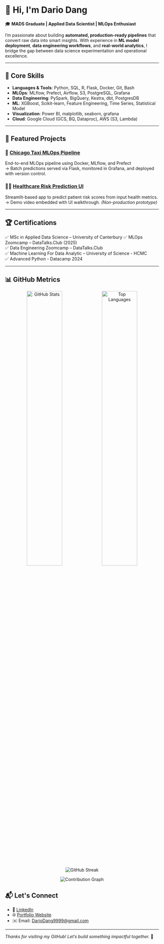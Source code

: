 # 👋 Hi, I'm Dario Dang

🎓 **MADS Graduate | Applied Data Scientist | MLOps Enthusiast**

I’m passionate about building **automated, production-ready pipelines** that convert raw data into smart insights. With experience in **ML model deployment**, **data engineering workflows**, and **real-world analytics**, I bridge the gap between data science experimentation and operational excellence.

---

## 🔧 Core Skills

- **Languages & Tools**: Python, SQL, R, Flask, Docker, Git, Bash  
- **MLOps**: MLflow, Prefect, Airflow, S3, PostgreSQL, Grafana  
- **Data Engineering**: PySpark, BigQuery, Kestra, dbt, PostgresDB  
- **ML**: XGBoost, Scikit-learn, Feature Engineering, Time Series, Statistical Model  
- **Visualization**: Power BI, matplotlib, seaborn, grafana  
- **Cloud**: Google Cloud (GCS, BQ, Dataproc), AWS (S3, Lambda)

---

## 📌 Featured Projects

### 🚖 [Chicago Taxi MLOps Pipeline](https://dariodang.github.io/projects/taxi_ride.html)
End-to-end MLOps pipeline using Docker, MLflow, and Prefect  
→ Batch predictions served via Flask, monitored in Grafana, and deployed with version control.

### 🧑‍⚕️ [Healthcare Risk Prediction UI](http://localhost:8000/projects/healthcare_gui.html)
Streamlit-based app to predict patient risk scores from input health metrics.  
→ Demo video embedded with UI walkthrough. *(Non-production prototype)*


---

## 🏆 Certifications

✅ MSc in Applied Data Science – University of Canterbury 
✅ MLOps Zoomcamp – DataTalks.Club (2025)  
✅ Data Engineering Zoomcamp – DataTalks.Club  
✅ Machine Learning For Data Analytic – University of Science - HCMC  
✅ Advanced Python -  Datacamp 2024  

---

## 📊 GitHub Metrics

<p align="center">
  <img src="https://github-readme-stats.vercel.app/api?username=DarioDang&show_icons=true&theme=default&count_private=true" alt="GitHub Stats" width="48%" />
  <img src="https://github-readme-stats.vercel.app/api/top-langs/?username=DarioDang&layout=compact" alt="Top Languages" width="48%" />
</p>

<p align="center">
  <img src="https://github-readme-streak-stats.herokuapp.com?user=DarioDang&theme=default" alt="GitHub Streak" />
</p>

<p align="center">
  <img src="https://github-readme-activity-graph.vercel.app/graph?username=DarioDang&theme=github-compact" alt="Contribution Graph" />
</p>

## 📬 Let's Connect

- 🔗 [LinkedIn](https://www.linkedin.com/in/dario-dang-89049020a/)
- 🌐 [Portfolio Website](https://dariodang.github.io)
- ✉️ Email: DarioDang9999@gmail.com

---


*Thanks for visiting my GitHub! Let’s build something impactful together.* 🚀

